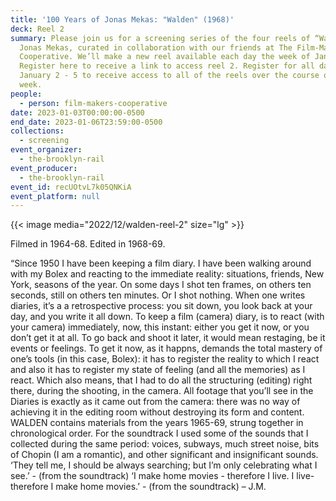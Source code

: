 ```yaml
---
title: '100 Years of Jonas Mekas: "Walden" (1968)'
deck: Reel 2
summary: Please join us for a screening series of the four reels of “Walden” by
  Jonas Mekas, curated in collaboration with our friends at The Film-Makers’
  Cooperative. We’ll make a new reel available each day the week of January 2.
  Register here to receive a link to access reel 2. Register for all days from
  January 2 - 5 to receive access to all of the reels over the course of the
  week.
people:
  - person: film-makers-cooperative
date: 2023-01-03T00:00:00-0500
end_date: 2023-01-06T23:59:00-0500
collections:
  - screening
event_organizer:
  - the-brooklyn-rail
event_producer:
  - the-brooklyn-rail
event_id: recUOtvL7k05QNKiA
event_platform: null
---
```

{{< image media="2022/12/walden-reel-2" size="lg" >}}

Filmed in 1964-68. Edited in 1968-69.

“Since 1950 I have been keeping a film diary. I have been walking around with my Bolex and reacting to the immediate reality: situations, friends, New York, seasons of the year. On some days I shot ten frames, on others ten seconds, still on others ten minutes. Or I shot nothing. When one writes diaries, it’s a a retrospective process: you sit down, you look back at your day, and you write it all down. To keep a film (camera) diary, is to react (with your camera) immediately, now, this instant: either you get it now, or you don’t get it at all. To go back and shoot it later, it would mean restaging, be it events or feelings. To get it now, as it happns, demands the total mastery of one’s tools (in this case, Bolex): it has to register the reality to which I react and also it has to register my state of feeling (and all the memories) as I react. Which also means, that I had to do all the structuring (editing) right there, during the shooting, in the camera. All footage that you’ll see in the Diaries is exactly as it came out from the camera: there was no way of achieving it in the editing room without destroying its form and content. WALDEN contains materials from the years 1965-69, strung together in chronological order. For the soundtrack I used some of the sounds that I collected during the same period: voices, subways, much street noise, bits of Chopin (I am a romantic), and other significant and insignificant sounds. ‘They tell me, I should be always searching; but I’m only celebrating what I see.’ - (from the soundtrack) ‘I make home movies - therefore I live. I live-therefore I make home movies.’ - (from the soundtrack) – J.M.
